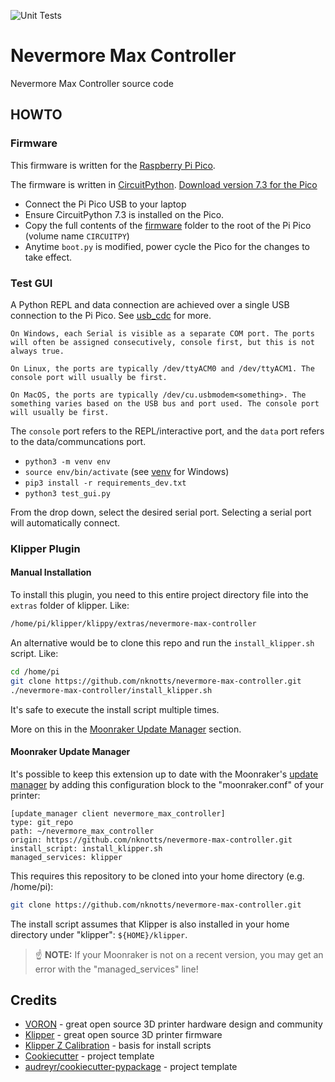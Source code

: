 ![Unit Tests](https://github.com/nknotts/nevermore-max-controller/actions/workflows/python.yml/badge.svg)

# Nevermore Max Controller

Nevermore Max Controller source code

## HOWTO

### Firmware

This firmware is written for the [Raspberry Pi Pico](https://www.raspberrypi.com/products/raspberry-pi-pico/).

The firmware is written in [CircuitPython](https://docs.circuitpython.org/en/7.3.x/README.html). [Download version 7.3 for the Pico](https://circuitpython.org/board/raspberry_pi_pico/)

* Connect the Pi Pico USB to your laptop
* Ensure CircuitPython 7.3 is installed on the Pico.
* Copy the full contents of the [firmware](firmware) folder to the root of the Pi Pico (volume name `CIRCUITPY`)
* Anytime `boot.py` is modified, power cycle the Pico for the changes to take effect.


### Test GUI

A Python REPL and data connection are achieved over a single USB connection to the Pi Pico. See [usb_cdc](https://docs.circuitpython.org/en/7.3.x/shared-bindings/usb_cdc/index.html#module-usb_cdc) for more.

```
On Windows, each Serial is visible as a separate COM port. The ports will often be assigned consecutively, console first, but this is not always true.

On Linux, the ports are typically /dev/ttyACM0 and /dev/ttyACM1. The console port will usually be first.

On MacOS, the ports are typically /dev/cu.usbmodem<something>. The something varies based on the USB bus and port used. The console port will usually be first.
```

The `console` port refers to the REPL/interactive port, and the `data` port refers to the data/communcations port.

 * `python3 -m venv env`
 * `source env/bin/activate` (see [venv](https://docs.python.org/3/library/venv.html) for Windows)
 * `pip3 install -r requirements_dev.txt`
 * `python3 test_gui.py`

From the drop down, select the desired serial port. Selecting a serial port will automatically connect.

### Klipper Plugin

#### Manual Installation

To install this plugin, you need to this entire project directory file into the `extras`
folder of klipper. Like:

```bash
/home/pi/klipper/klippy/extras/nevermore-max-controller
```

An alternative would be to clone this repo and run the `install_klipper.sh` script. Like:

```bash
cd /home/pi
git clone https://github.com/nknotts/nevermore-max-controller.git
./nevermore-max-controller/install_klipper.sh
```

It's safe to execute the install script multiple times.

More on this in the [Moonraker Update Manager](#moonraker-update-manager) section.

#### Moonraker Update Manager

It's possible to keep this extension up to date with the Moonraker's [update manager](https://github.com/Arksine/moonraker/blob/master/docs/configuration.md#update_manager) by
adding this configuration block to the "moonraker.conf" of your printer:

```text
[update_manager client nevermore_max_controller]
type: git_repo
path: ~/nevermore_max_controller
origin: https://github.com/nknotts/nevermore-max-controller.git
install_script: install_klipper.sh
managed_services: klipper
```

This requires this repository to be cloned into your home directory (e.g. /home/pi):

```bash
git clone https://github.com/nknotts/nevermore-max-controller.git
```

The install script assumes that Klipper is also installed in your home directory under
"klipper": `${HOME}/klipper`.

>:point_up: **NOTE:** If your Moonraker is not on a recent version, you may get an error
> with the "managed_services" line!


## Credits

* [VORON](https://vorondesign.com/) - great open source 3D printer hardware design and community
* [Klipper](https://github.com/Klipper3d/klipper) - great open source 3D printer firmware
* [Klipper Z Calibration](https://github.com/protoloft/klipper_z_calibration) - basis for install scripts
* [Cookiecutter](https://github.com/audreyr/cookiecutter) - project template
* [audreyr/cookiecutter-pypackage](https://github.com/audreyr/cookiecutter-pypackage) - project template
